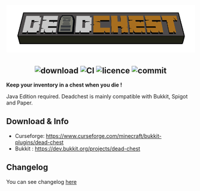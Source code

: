 <h1  align="center">
    <img src="deadchest-logo.png" alt="Deadchest" width="800" /><br>
</h1>

<h2  align="center">
    <img src="http://cf.way2muchnoise.eu/full_322434_downloads.svg" alt="download"/> 
    <img src="https://circleci.com/gh/apavarino/Deadchest.svg?style=shield" alt="CI"/>
    <img src="https://img.shields.io/github/license/apavarino/deadchest" alt="licence"/>
    <img src="https://img.shields.io/github/last-commit/apavarino/deadchest" alt="commit"/>
</h2>


**Keep your inventory in a chest when you die !**

Java Edition required. Deadchest is mainly compatible with Bukkit, Spigot and Paper.

## Download & Info

* Curseforge: https://www.curseforge.com/minecraft/bukkit-plugins/dead-chest
* Bukkit : https://dev.bukkit.org/projects/dead-chest

## Changelog

You can see changelog [here](changelog.md)
